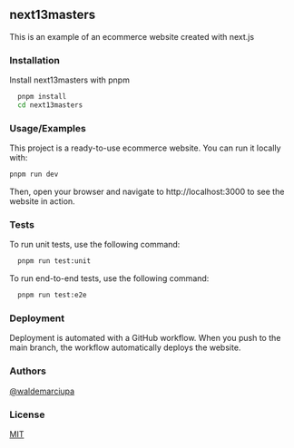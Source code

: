 ## next13masters

This is an example of an ecommerce website created with next.js

### Installation

Install next13masters with pnpm

```bash
  pnpm install
  cd next13masters
```

### Usage/Examples

This project is a ready-to-use ecommerce website. You can run it locally with:

```bash
pnpm run dev
```

Then, open your browser and navigate to http://localhost:3000 to see the website in action.

### Tests

To run unit tests, use the following command:

```bash
  pnpm run test:unit
```

To run end-to-end tests, use the following command:

```bash
  pnpm run test:e2e
```

### Deployment

Deployment is automated with a GitHub workflow. When you push to the main branch, the workflow automatically deploys the website.

### Authors

[@waldemarciupa](https://github.com/waldemarciupa)

### License

[MIT](https://choosealicense.com/licenses/mit/)
